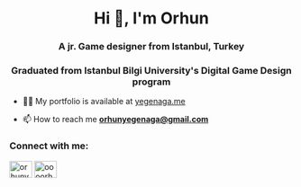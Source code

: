 <h1 align="center">Hi 👋, I'm Orhun</h1>
<h3 align="center">A jr. Game designer from Istanbul, Turkey</h3>
<h3 align="center">Graduated from Istanbul Bilgi University's Digital Game Design program</h3>

- 👨‍💻 My portfolio is available at [yegenaga.me](https://yegenaga.me)

- 📫 How to reach me **orhunyegenaga@gmail.com**

<h3 align="left">Connect with me:</h3>
<p align="left">
<a href="https://linkedin.com/in/orhunygng" target="blank"><img align="center" src="https://raw.githubusercontent.com/rahuldkjain/github-profile-readme-generator/master/src/images/icons/Social/linked-in-alt.svg" alt="orhunygng" height="30" width="40" /></a>
<a href="https://instagram.com/oooorhunnnn" target="blank"><img align="center" src="https://raw.githubusercontent.com/rahuldkjain/github-profile-readme-generator/master/src/images/icons/Social/instagram.svg" alt="oooorhunnnn" height="30" width="40" /></a>
</p>

